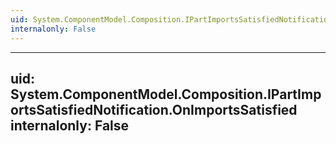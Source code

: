 ```yaml
---
uid: System.ComponentModel.Composition.IPartImportsSatisfiedNotification
internalonly: False
---
```


---
uid: System.ComponentModel.Composition.IPartImportsSatisfiedNotification.OnImportsSatisfied
internalonly: False
---
